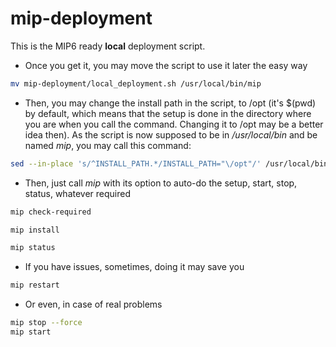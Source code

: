 # mip-deployment

This is the MIP6 ready **local** deployment script.

* Once you get it, you may move the script to use it later the easy way
```bash
mv mip-deployment/local_deployment.sh /usr/local/bin/mip
```
* Then, you may change the install path in the script, to /opt (it's $(pwd) by default, which means that the setup is done in the directory where you are when you call the command. Changing it to /opt may be a better idea then). As the script is now supposed to be in */usr/local/bin* and be named *mip*, you may call this command:
```bash
sed --in-place 's/^INSTALL_PATH.*/INSTALL_PATH="\/opt"/' /usr/local/bin/mip
```
* Then, just call *mip* with its option to auto-do the setup, start, stop, status, whatever required
```bash
mip check-required
```
```bash
mip install
```
```bash
mip status
```
* If you have issues, sometimes, doing it may save you
```bash
mip restart
```
* Or even, in case of real problems
```bash
mip stop --force
mip start
```
